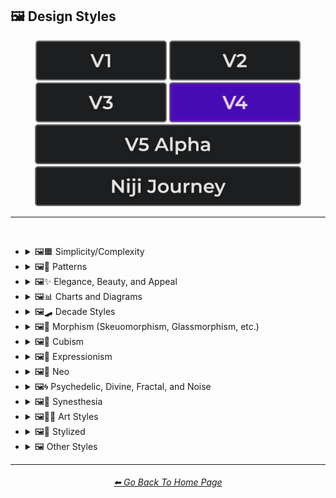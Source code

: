 <h2>🖼 Design Styles</h2>

<div align="center">

[<img src="/Images/Repo_Parts/Buttons/Version_Buttons/button_version_V1_inactive.webp?raw=true" alt="MidJourney V1" height="64" />](/Pages/MJ_V1/Style_Pages/Sphere/Design_Styles.md)
[<img src="/Images/Repo_Parts/Buttons/Version_Buttons/button_version_V2_inactive.webp?raw=true" alt="MidJourney V2" height="64" />](/Pages/MJ_V2/Style_Pages/Sphere/Design_Styles.md)
[<img src="/Images/Repo_Parts/Buttons/Version_Buttons/button_version_V3_inactive.webp?raw=true" alt="MidJourney V3" height="64" />](/Pages/MJ_V3/Style_Pages/Just_The_Style/Design_Styles.md)
[<img src="/Images/Repo_Parts/Buttons/Version_Buttons/button_version_V4_active.webp?raw=true" alt="MidJourney V4" height="64" />](/Pages/MJ_V4/Style_Pages/Just_The_Style/Design_Styles.md)
<br>
[<img src="/Images/Repo_Parts/Buttons/Version_Buttons/button_version_V5_Alpha_inactive_half.webp?raw=true" alt="MidJourney V5" height="64" />](/Pages/MJ_V5/Style_Pages/Just_The_Style/Design_Styles.md)
[<img src="/Images/Repo_Parts/Buttons/Version_Buttons/button_version_niji_inactive_half.webp?raw=true" alt="Niji Journey" height="64" />](/Pages/Niji_Journey/Style_Pages/Design_Styles.md)


</div>

<hr>
<br>


- <details><summary>🖼🟧 Simplicity/Complexity</summary><p><div align="center">

	| Simple | Simplicity | Basic |
	| :-: | :-: | :-: |
	| <img src="/Images/MJ_V4/V4_Alpha_3.5/Midjourney_Styles/Simple.webp?raw=true" width="256" /> | <img src="/Images/MJ_V4/V4_Alpha_3.5/Midjourney_Styles/Simplicity.webp?raw=true" width="256" /> | <img src="/Images/MJ_V4/V4_Alpha_3.5/Midjourney_Styles/Basic.webp?raw=true" width="256" /> |
	
	<br>
	
	| Details | Detailed | Hyperdetailed |
	| :-: | :-: | :-: |
	| <img src="/Images/MJ_V4/V4_Alpha_3.5/Midjourney_Styles/Details.webp?raw=true" width="256" /> | <img src="/Images/MJ_V4/V4_Alpha_3.5/Midjourney_Styles/Detailed.webp?raw=true" width="256" /> | <img src="/Images/MJ_V4/V4_Alpha_3.5/Midjourney_Styles/Hyperdetailed.webp?raw=true" width="256" /> |

	<br>

	| Ornate |
	| :-: |
	| <img src="/Images/MJ_V4/V4_Alpha_3.5/Midjourney_Styles/Ornate.webp?raw=true" width="256" /> |
	
	<br>

	| Complex | Complexity | Multiplex |
	| :-: | :-: | :-: |
	| <img src="/Images/MJ_V4/V4_Alpha_3.5/Midjourney_Styles/Complex.webp?raw=true" width="256" /> | <img src="/Images/MJ_V4/V4_Alpha_3.5/Midjourney_Styles/Complexity.webp?raw=true" width="256" /> | <img src="/Images/MJ_V4/V4_Alpha_3.5/Midjourney_Styles/Multiplex.webp?raw=true" width="256" /> |
	
	<br>

	| Kolmogorov Complexity | Cluttered | Greeble |
    | :-: | :-: | :-: |
    | <img src="/Images/MJ_V4/V4_Alpha_3.5/Midjourney_Styles/Kolmogorov_Complexity.webp?raw=true" width="256" /> | <img src="/Images/MJ_V4/V4_Alpha_3.5/Midjourney_Styles/Cluttered.webp?raw=true" width="256" /> | <img src="/Images/MJ_V4/V4_Alpha_3.5/Midjourney_Styles/Greeble.webp?raw=true" width="256" /> |

    <br>

	| Chaotic | Confusing | Incoherent |
	| :-: | :-: | :-: |
	| <img src="/Images/MJ_V4/V4_Alpha_3.5/Midjourney_Styles/Chaotic.webp?raw=true" width="256" /> | <img src="/Images/MJ_V4/V4_Alpha_3.5/Midjourney_Styles/Confusing.webp?raw=true" width="256" /> | <img src="/Images/MJ_V4/V4_Alpha_3.5/Midjourney_Styles/Incoherent.webp?raw=true" width="256" /> |
	
	<br>

	| Intricate | Surface Detail | Intricate Surface Detail |
	| :-: | :-: | :-: |
	| <img src="/Images/MJ_V4/V4_Alpha_3.5/Midjourney_Styles/Intricate.webp?raw=true" width="256" /> | <img src="/Images/MJ_V4/V4_Alpha_3.5/Midjourney_Styles/Surface_Detail.webp?raw=true" width="256" /> | <img src="/Images/MJ_V4/V4_Alpha_3.5/Midjourney_Styles/Intricate_Surface_Detail.webp?raw=true" width="256" /> |
	
	<br>
	
	| Minimalist | Maximalist | Intricate Maximalism |
	| :-: | :-: | :-: |
	| <img src="/Images/MJ_V4/V4_Alpha_3.5/Midjourney_Styles/Minimalist.webp?raw=true" width="256" /> | <img src="/Images/MJ_V4/V4_Alpha_3.5/Midjourney_Styles/Maximalist.webp?raw=true" width="256" /> | <img src="/Images/MJ_V4/V4_Alpha_3.5/Midjourney_Styles/Intricate_Maximalism.webp?raw=true" width="256" /> |

	<br>
	
	| Flat | Flat Design | Ukiyo-e Flat Design |
	| :-: | :-: | :-: |
	| <img src="/Images/MJ_V4/V4_Alpha_3.5/Midjourney_Styles/Flat.webp?raw=true" width="256" /> | <img src="/Images/MJ_V4/V4_Alpha_3.5/Midjourney_Styles/Flat_Design.webp?raw=true" width="256" /> | <img src="/Images/MJ_V4/V4_Alpha_3.5/Midjourney_Styles/Ukiyo-e_Flat_Design.webp?raw=true" width="256" /> |

	<br>
	
	| Isotype |
	| :-: |
	| <img src="/Images/MJ_V4/V4_Alpha_3.5/Midjourney_Styles/Isotype.webp?raw=true" width="256" /> |

	<br>
	
	| Flat Shading |
	| :-: |
	| <img src="/Images/MJ_V4/V4_Alpha_3.5/Midjourney_Styles/Flat_Shading.webp?raw=true" width="256" /> |
	
  </div></p></details>
	
	
	
- <details><summary>🖼🎨 Patterns</summary><p><div align="center">
	
	| Patterns | Polka Dot | Pinstripe |
	| :-: | :-: | :-: |
	| <img src="/Images/MJ_V4/V4_Alpha_3.5/Midjourney_Styles/Patterns.webp?raw=true" width="256" /> | <img src="/Images/MJ_V4/V4_Alpha_3.5/Midjourney_Styles/Polka_Dot.webp?raw=true" width="256" /> | <img src="/Images/MJ_V4/V4_Alpha_3.5/Midjourney_Styles/Pinstripe.webp?raw=true" width="256" /> |
	
	<br>
	
	| Grid | Axis Lines | Checkerboard |
	| :-: | :-: | :-: |
	| <img src="/Images/MJ_V4/V4_Alpha_3.5/Midjourney_Styles/Grid.webp?raw=true" width="256" /> | <img src="/Images/MJ_V4/V4_Alpha_3.5/Midjourney_Styles/Axis_Lines.webp?raw=true" width="256" /> | <img src="/Images/MJ_V4/V4_Alpha_3.5/Midjourney_Styles/Checkerboard.webp?raw=true" width="256" /> |

	<br>

	| Halftone |
	| :-: |
	| <img src="/Images/MJ_V4/V4_Alpha_3.5/Midjourney_Styles/Halftone.webp?raw=true" width="256" /> |

	<br>
	
	| Camouflage | Damask Patterns | Memphis Pattern |
	| :-: | :-: | :-: |
	| <img src="/Images/MJ_V4/V4_Alpha_3.5/Midjourney_Styles/Camouflage.webp?raw=true" width="256" /> | <img src="/Images/MJ_V4/V4_Alpha_3.5/Midjourney_Styles/Damask_Patterns.webp?raw=true" width="256" /> | <img src="/Images/MJ_V4/V4_Alpha_3.5/Midjourney_Styles/Memphis_Pattern.webp?raw=true" width="256" /> |
	
	<br>
	
	| Parametric Patterns | Diffraction Patterns | Voronoi |
	| :-: | :-: | :-: |
	| <img src="/Images/MJ_V4/V4_Alpha_3.5/Midjourney_Styles/Parametric_Patterns.webp?raw=true" width="256" /> | <img src="/Images/MJ_V4/V4_Alpha_3.5/Midjourney_Styles/Diffraction_Patterns.webp?raw=true" width="256" /> | <img src="/Images/MJ_V4/V4_Alpha_3.5/Midjourney_Styles/Voronoi.webp?raw=true" width="256" /> |
	
	<br>
	
	| Zebra Pattern | Tiger Pattern | Cow Pattern |
	| :-: | :-: | :-: |
	| <img src="/Images/MJ_V4/V4_Alpha_3.5/Midjourney_Styles/Zebra_Pattern.webp?raw=true" width="256" /> | <img src="/Images/MJ_V4/V4_Alpha_3.5/Midjourney_Styles/Tiger_Pattern.webp?raw=true" width="256" /> | <img src="/Images/MJ_V4/V4_Alpha_3.5/Midjourney_Styles/Cow_Pattern.webp?raw=true" width="256" /> |

	<br>

	| Rorschach |
	| :-: |
	| <img src="/Images/MJ_V4/V4_Alpha_3.5/Midjourney_Styles/Rorschach.webp?raw=true" width="256" /> |

	<br>
	
	| Girih | Girih Patterns | Guilloché Patterns |
	| :-: | :-: | :-: |
	| <img src="/Images/MJ_V4/V4_Alpha_3.5/Midjourney_Styles/Girih.webp?raw=true" width="256" /> | <img src="/Images/MJ_V4/V4_Alpha_3.5/Midjourney_Styles/Girih_Patterns.webp?raw=true" width="256" /> | <img src="/Images/MJ_V4/V4_Alpha_3.5/Midjourney_Styles/Guilloche_Patterns.webp?raw=true" width="256" /> |
	
	<br>
	
	| Zellij Patterns |
	| :-: |
	| <img src="/Images/MJ_V4/V4_Alpha_3.5/Midjourney_Styles/Zellij_Patterns.webp?raw=true" width="256" /> |
	
	<br>
	
	| Celtic Maze |
	| :-: |
	| <img src="/Images/MJ_V4/V4_Alpha_3.5/Midjourney_Styles/Celtic_Maze.webp?raw=true" width="256" /> |

  </div></p></details>



- <details><summary>🖼✨ Elegance, Beauty, and Appeal</summary><p><div align="center">

	| Elegant | Elegance |
	| :-: | :-: |
	| <img src="/Images/MJ_V4/V4_Alpha_3.5/Midjourney_Styles/Elegant.webp?raw=true" width="256" /> | <img src="/Images/MJ_V4/V4_Alpha_3.5/Midjourney_Styles/Elegance.webp?raw=true" width="256" /> |

	<br>

	| Beauty | Beautiful |
	| :-: | :-: |
	| <img src="/Images/MJ_V4/V4_Alpha_3.5/Midjourney_Styles/Beauty.webp?raw=true" width="256" /> | <img src="/Images/MJ_V4/V4_Alpha_3.5/Midjourney_Styles/Beautiful.webp?raw=true" width="256" /> |

	<br>

	| Appeal | Appealing | Marvelous |
	| :-: | :-: | :-: |
	| <img src="/Images/MJ_V4/V4_Alpha_3.5/Midjourney_Styles/Appeal.webp?raw=true" width="256" /> | <img src="/Images/MJ_V4/V4_Alpha_3.5/Midjourney_Styles/Appealing.webp?raw=true" width="256" /> | <img src="/Images/MJ_V4/V4_Alpha_3.5/Midjourney_Styles/Marvelous.webp?raw=true" width="256" /> |
	
	<br>

	| Luxury | Luxurious | Luxe |
	| :-: | :-: | :-: |
	| <img src="/Images/MJ_V4/V4_Alpha_3.5/Midjourney_Styles/Luxury.webp?raw=true" width="256" /> | <img src="/Images/MJ_V4/V4_Alpha_3.5/Midjourney_Styles/Luxurious.webp?raw=true" width="256" /> | <img src="/Images/MJ_V4/V4_Alpha_3.5/Midjourney_Styles/Luxe.webp?raw=true" width="256" /> |
	
	<br>
	
	| Low-Quality | Medium-Quality |
	| :-: | :-: |
	| <img src="/Images/MJ_V4/V4_Alpha_3.5/Midjourney_Styles/Low-Quality.webp?raw=true" width="256" /> | <img src="/Images/MJ_V4/V4_Alpha_3.5/Midjourney_Styles/Medium-Quality.webp?raw=true" width="256" /> |
	
	<br>
	
	| High-Quality | Ultra-Quality | Ultra Quality |
	| :-: | :-: | :-: |
	| <img src="/Images/MJ_V4/V4_Alpha_3.5/Midjourney_Styles/High-Quality.webp?raw=true" width="256" /> | <img src="/Images/MJ_V4/V4_Alpha_3.5/Midjourney_Styles/Ultra-Quality.webp?raw=true" width="256" /> | <img src="/Images/MJ_V4/V4_Alpha_3.5/Midjourney_Styles/Ultra_Quality.webp?raw=true" width="256" /> |

	<br>

	| Perfection |
	| :-: |
	| <img src="/Images/MJ_V4/V4_Alpha_3.5/Midjourney_Styles/Perfection.webp?raw=true" width="256" /> |

  </div></p></details>



- <details><summary>🖼📊 Charts and Diagrams</summary><p><div align="center">

	| Chart | Graph |
	| :-: | :-: |
	| <img src="/Images/MJ_V4/V4_Alpha_3.5/Midjourney_Styles/Chart.webp?raw=true" width="256" /> | <img src="/Images/MJ_V4/V4_Alpha_3.5/Midjourney_Styles/Graph.webp?raw=true" width="256" /> |
	
	| Diagram | Diagrammatic |
	| :-: | :-: |
	| <img src="/Images/MJ_V4/V4_Alpha_3.5/Midjourney_Styles/Diagram.webp?raw=true" width="256" /> | <img src="/Images/MJ_V4/V4_Alpha_3.6/Midjourney_Styles/Diagrammatic.webp?raw=true" width="256" /> |
	
	<br>
	
	| Ideogram | Pictogram | Phase-Space |
	| :-: | :-: | :-: |
	| <img src="/Images/MJ_V4/V4_Alpha_3.5/Midjourney_Styles/Ideogram.webp?raw=true" width="256" /> | <img src="/Images/MJ_V4/V4_Alpha_3.5/Midjourney_Styles/Pictogram.webp?raw=true" width="256" /> | <img src="/Images/MJ_V4/V4_Alpha_3.5/Midjourney_Styles/Phase-Space.webp?raw=true" width="256" /> |
	
	<br>
	
	| Feynman Diagram | Map | Schematic |
	| :-: | :-: | :-: |
	| <img src="/Images/MJ_V4/V4_Alpha_3.5/Midjourney_Styles/Feynman_Diagram.webp?raw=true" width="256" /> | <img src="/Images/MJ_V4/V4_Alpha_3.5/Midjourney_Styles/Map.webp?raw=true" width="256" /> | <img src="/Images/MJ_V4/V4_Alpha_3.5/Midjourney_Styles/Schematic.webp?raw=true" width="256" /> |

	<br>
	
	| Exploded-View Diagram | Circuit Diagram |
	| :-: | :-: |
	| <img src="/Images/MJ_V4/V4_Alpha_3.5/Midjourney_Styles/Exploded-View_Diagram.webp?raw=true" width="256" /> | <img src="/Images/MJ_V4/V4_Alpha_3.5/Midjourney_Styles/Circuit_Diagram.webp?raw=true" width="256" /> |
	
	<br>
	
	| Heatmap |
	| :-: |
	| <img src="/Images/MJ_V4/V4_Alpha_3.5/Midjourney_Styles/Heatmap.webp?raw=true" width="256" /> |

  </div></p></details>



- <details><summary>🖼🛹 Decade Styles</summary><p><div align="center">

	| 20s | 20s Pattern | 1920s Decor |
	| :-: | :-: | :-: |
	| <img src="/Images/MJ_V4/V4_Alpha_3.5/Midjourney_Styles/20s.webp?raw=true" width="256" /> | <img src="/Images/MJ_V4/V4_Alpha_3.5/Midjourney_Styles/20s_Pattern.webp?raw=true" width="256" /> | <img src="/Images/MJ_V4/V4_Alpha_3.5/Midjourney_Styles/1920s_Decor.webp?raw=true" width="256" /> |
	
	<br>
	
	| 30s | 30s Pattern | 1930s Decor |
	| :-: | :-: | :-: |
	| <img src="/Images/MJ_V4/V4_Alpha_3.5/Midjourney_Styles/30s.webp?raw=true" width="256" /> | <img src="/Images/MJ_V4/V4_Alpha_3.5/Midjourney_Styles/30s_Pattern.webp?raw=true" width="256" /> | <img src="/Images/MJ_V4/V4_Alpha_3.5/Midjourney_Styles/1930s_Decor.webp?raw=true" width="256" /> |
	
	<br>
	
	| 40s | 40s Pattern | 1940s Decor |
	| :-: | :-: | :-: |
	| <img src="/Images/MJ_V4/V4_Alpha_3.5/Midjourney_Styles/40s.webp?raw=true" width="256" /> | <img src="/Images/MJ_V4/V4_Alpha_3.5/Midjourney_Styles/40s_Pattern.webp?raw=true" width="256" /> | <img src="/Images/MJ_V4/V4_Alpha_3.5/Midjourney_Styles/1940s_Decor.webp?raw=true" width="256" /> |
	
	<br>

	| 50s | 50s Pattern | 1950s Decor |
	| :-: | :-: | :-: |
	| <img src="/Images/MJ_V4/V4_Alpha_3.5/Midjourney_Styles/50s.webp?raw=true" width="256" /> | <img src="/Images/MJ_V4/V4_Alpha_3.5/Midjourney_Styles/50s_Pattern.webp?raw=true" width="256" /> | <img src="/Images/MJ_V4/V4_Alpha_3.5/Midjourney_Styles/1950s_Decor.webp?raw=true" width="256" /> |
	
	<br>
	
	| 60s | 60s Pattern | 1960s Decor |
	| :-: | :-: | :-: |
	| <img src="/Images/MJ_V4/V4_Alpha_3.5/Midjourney_Styles/60s.webp?raw=true" width="256" /> | <img src="/Images/MJ_V4/V4_Alpha_3.5/Midjourney_Styles/60s_Pattern.webp?raw=true" width="256" /> | <img src="/Images/MJ_V4/V4_Alpha_3.5/Midjourney_Styles/1960s_Decor.webp?raw=true" width="256" /> |
	
	<br>
	
	| 70s | 70s Pattern | 1970s Decor |
	| :-: | :-: | :-: |
	| <img src="/Images/MJ_V4/V4_Alpha_3.5/Midjourney_Styles/70s.webp?raw=true" width="256" /> | <img src="/Images/MJ_V4/V4_Alpha_3.5/Midjourney_Styles/70s_Pattern.webp?raw=true" width="256" /> | <img src="/Images/MJ_V4/V4_Alpha_3.5/Midjourney_Styles/1970s_Decor.webp?raw=true" width="256" /> |
	
	<br>

	| 80s | 80s Pattern | 1980s Decor |
	| :-: | :-: | :-: |
	| <img src="/Images/MJ_V4/V4_Alpha_3.5/Midjourney_Styles/80s.webp?raw=true" width="256" /> | <img src="/Images/MJ_V4/V4_Alpha_3.5/Midjourney_Styles/80s_Pattern.webp?raw=true" width="256" /> | <img src="/Images/MJ_V4/V4_Alpha_3.5/Midjourney_Styles/1980s_Decor.webp?raw=true" width="256" /> |
	
	<br>
	
	| 90s | 90s Pattern | 1990s Decor |
	| :-: | :-: | :-: |
	| <img src="/Images/MJ_V4/V4_Alpha_3.5/Midjourney_Styles/90s.webp?raw=true" width="256" /> | <img src="/Images/MJ_V4/V4_Alpha_3.5/Midjourney_Styles/90s_Pattern.webp?raw=true" width="256" /> | <img src="/Images/MJ_V4/V4_Alpha_3.5/Midjourney_Styles/1990s_Decor.webp?raw=true" width="256" /> |
	
	<br>
	
	| Y2K Design | Y2K Pattern |
	| :-: | :-: |
	| <img src="/Images/MJ_V4/V4_Alpha_3.5/Midjourney_Styles/Y2K_Design.webp?raw=true" width="256" /> | <img src="/Images/MJ_V4/V4_Alpha_3.5/Midjourney_Styles/Y2K_Pattern.webp?raw=true" width="256" /> |
	
	<br>

	| 2000s Pattern | 2000s Decor |
	| :-: | :-: |
	| <img src="/Images/MJ_V4/V4_Alpha_3.5/Midjourney_Styles/2000s_Pattern.webp?raw=true" width="256" /> | <img src="/Images/MJ_V4/V4_Alpha_3.5/Midjourney_Styles/2000s_Decor.webp?raw=true" width="256" /> |

	<br>

	| 2010s Decor | 2020s Decor |
	| :-: | :-: |
	| <img src="/Images/MJ_V4/V4_Alpha_3.5/Midjourney_Styles/2010s_Decor.webp?raw=true" width="256" /> | <img src="/Images/MJ_V4/V4_Alpha_3.5/Midjourney_Styles/2020s_Decor.webp?raw=true" width="256" /> |

	<br>

	| 1100s | 1200s | 1300s |
	| :-: | :-: | :-: |
	| <img src="/Images/MJ_V4/V4_Alpha_3.5/Midjourney_Styles/1100s.webp?raw=true" width="256" /> | <img src="/Images/MJ_V4/V4_Alpha_3.5/Midjourney_Styles/1200s.webp?raw=true" width="256" /> | <img src="/Images/MJ_V4/V4_Alpha_3.5/Midjourney_Styles/1300s.webp?raw=true" width="256" /> |
	
	<br>
	
	| 1400s | 1500s | 1600s |
	| :-: | :-: | :-: |
	| <img src="/Images/MJ_V4/V4_Alpha_3.5/Midjourney_Styles/1400s.webp?raw=true" width="256" /> | <img src="/Images/MJ_V4/V4_Alpha_3.5/Midjourney_Styles/1500s.webp?raw=true" width="256" /> | <img src="/Images/MJ_V4/V4_Alpha_3.5/Midjourney_Styles/1600s.webp?raw=true" width="256" /> |
	
	<br>
	
	| 1700s | 1800s | 1900s |
	| :-: | :-: | :-: |
	| <img src="/Images/MJ_V4/V4_Alpha_3.5/Midjourney_Styles/1700s.webp?raw=true" width="256" /> | <img src="/Images/MJ_V4/V4_Alpha_3.5/Midjourney_Styles/1800s.webp?raw=true" width="256" /> | <img src="/Images/MJ_V4/V4_Alpha_3.5/Midjourney_Styles/1900s.webp?raw=true" width="256" /> |
	
	<br>
	
	| 1950s | 1960s | 1970s |
	| :-: | :-: | :-: |
	| <img src="/Images/MJ_V4/V4_Alpha_3.5/Midjourney_Styles/1950s.webp?raw=true" width="256" /> | <img src="/Images/MJ_V4/V4_Alpha_3.5/Midjourney_Styles/1960s.webp?raw=true" width="256" /> | <img src="/Images/MJ_V4/V4_Alpha_3.5/Midjourney_Styles/1970s.webp?raw=true" width="256" /> |
	
	<br>
	
	| 1980s | 1990s | 2000s |
	| :-: | :-: | :-: |
	| <img src="/Images/MJ_V4/V4_Alpha_3.5/Midjourney_Styles/1980s.webp?raw=true" width="256" /> | <img src="/Images/MJ_V4/V4_Alpha_3.5/Midjourney_Styles/1990s.webp?raw=true" width="256" /> | <img src="/Images/MJ_V4/V4_Alpha_3.5/Midjourney_Styles/2000s.webp?raw=true" width="256" /> |
	
	<br>
	
	| 2010s | 2020s | 3000s |
	| :-: | :-: | :-: |
	| <img src="/Images/MJ_V4/V4_Alpha_3.5/Midjourney_Styles/2010s.webp?raw=true" width="256" /> | <img src="/Images/MJ_V4/V4_Alpha_3.5/Midjourney_Styles/2020s.webp?raw=true" width="256" /> | <img src="/Images/MJ_V4/V4_Alpha_3.5/Midjourney_Styles/3000s.webp?raw=true" width="256" /> |
	
	<br>
	
	| 4000s | 5000s |
	| :-: | :-: |
	| <img src="/Images/MJ_V4/V4_Alpha_3.5/Midjourney_Styles/4000s.webp?raw=true" width="256" /> | <img src="/Images/MJ_V4/V4_Alpha_3.5/Midjourney_Styles/5000s.webp?raw=true" width="256" /> |

  </div></p></details>



- <details><summary>🖼🎰 Morphism (Skeuomorphism, Glassmorphism, etc.)</summary><p><div align="center">

	| Morphism |
	| :-: |
	| <img src="/Images/MJ_V4/V4_Alpha_3.5/Midjourney_Styles/Morphism.webp?raw=true" width="256" /> |
	
	<br>

	| Skeuomorphism | Neumorphism |
	| :-: | :-: |
	| <img src="/Images/MJ_V4/V4_Alpha_3.5/Midjourney_Styles/Skeuomorphism.webp?raw=true" width="256" /> | <img src="/Images/MJ_V4/V4_Alpha_3.5/Midjourney_Styles/Neumorphism.webp?raw=true" width="256" /> |
	
	<br>
	
	| Neomorphism |
	| :-: |
	| <img src="/Images/MJ_V4/V4_Alpha_3.5/Midjourney_Styles/Neomorphism.webp?raw=true" width="256" /> |

	<br>
	
	| Glassmorphism | Claymorphism |
	| :-: | :-: |
	| <img src="/Images/MJ_V4/V4_Alpha_3.5/Midjourney_Styles/Glassmorphism.webp?raw=true" width="256" /> | <img src="/Images/MJ_V4/V4_Alpha_3.5/Midjourney_Styles/Claymorphism.webp?raw=true" width="256" /> |

  </div></p></details>



- <details><summary>🖼🧊 Cubism</summary><p><div align="center">

	| Cubism | Synthetic Cubism | Mechanistic Cubism |
	| :-: | :-: | :-: |
	| <img src="/Images/MJ_V4/V4_Alpha_3.5/Midjourney_Styles/Cubism.webp?raw=true" width="256" /> | <img src="/Images/MJ_V4/V4_Alpha_3.5/Midjourney_Styles/Synthetic_Cubism.webp?raw=true" width="256" /> | <img src="/Images/MJ_V4/V4_Alpha_3.5/Midjourney_Styles/Mechanistic_Cubism.webp?raw=true" width="256" /> |
	
	<br>
	
	| Proto-Cubism | Cubo-Futurism |
	| :-: | :-: |
	| <img src="/Images/MJ_V4/V4_Alpha_3.5/Midjourney_Styles/Proto-Cubism.webp?raw=true" width="256" /> | <img src="/Images/MJ_V4/V4_Alpha_3.5/Midjourney_Styles/Cubo-Futurism.webp?raw=true" width="256" /> |

  </div></p></details>



- <details><summary>🖼🦋 Expressionism</summary><p><div align="center">

	| Expressionism | Cubo-Expressionism |
	| :-: | :-: |
	| <img src="/Images/MJ_V4/V4_Alpha_3.5/Midjourney_Styles/Expressionism.webp?raw=true" width="256" /> | <img src="/Images/MJ_V4/V4_Alpha_3.5/Midjourney_Styles/Cubo-Expressionism.webp?raw=true" width="256" /> |
	
	<br>
	
	| Figurative Expressionism | Abstract Expressionism |
	| :-: | :-: |
	| <img src="/Images/MJ_V4/V4_Alpha_3.5/Midjourney_Styles/Figurative_Expressionism.webp?raw=true" width="256" /> | <img src="/Images/MJ_V4/V4_Alpha_3.5/Midjourney_Styles/Abstract_Expressionism.webp?raw=true" width="256" /> |

  </div></p></details>



- <details><summary>🖼🔮 Neo</summary><p><div align="center">

	| Neo |
	| :-: |
	| <img src="/Images/MJ_V4/V4_Alpha_3.5/Midjourney_Styles/Neo.webp?raw=true" width="256" /> |
	
	<br>

	| Neo-Baroque | Neo-Byzantine | Neo-Rococo |
	| :-: | :-: | :-: |
	| <img src="/Images/MJ_V4/V4_Alpha_3.5/Midjourney_Styles/Neo-Baroque.webp?raw=true" width="256" /> | <img src="/Images/MJ_V4/V4_Alpha_3.5/Midjourney_Styles/Neo-Byzantine.webp?raw=true" width="256" /> | <img src="/Images/MJ_V4/V4_Alpha_3.5/Midjourney_Styles/Neo-Rococo.webp?raw=true" width="256" /> |

	<br>

	| Neoclassicism | Neoplasticism |
	| :-: | :-: |
	| <img src="/Images/MJ_V4/V4_Alpha_3.5/Midjourney_Styles/Neoclassicism.webp?raw=true" width="256" /> | <img src="/Images/MJ_V4/V4_Alpha_3.5/Midjourney_Styles/Neoplasticism.webp?raw=true" width="256" /> |

	<br>
	
	| Neo-Dada | Neo-Futurism | NeoSon |
	| :-: | :-: | :-: |
	| <img src="/Images/MJ_V4/V4_Alpha_3.5/Midjourney_Styles/Neo-Dada.webp?raw=true" width="256" /> | <img src="/Images/MJ_V4/V4_Alpha_3.5/Midjourney_Styles/Neo-Futurism.webp?raw=true" width="256" /> | <img src="/Images/MJ_V4/V4_Alpha_3.5/Midjourney_Styles/NeoSon.webp?raw=true" width="256" /> |
	
	<br>
	
	| Neo-Tokyo | Neo-Concretism |
	| :-: | :-: |
	| <img src="/Images/MJ_V4/V4_Alpha_3.5/Midjourney_Styles/Neo-Tokyo.webp?raw=true" width="256" /> | <img src="/Images/MJ_V4/V4_Alpha_3.5/Midjourney_Styles/Neo-Concretism.webp?raw=true" width="256" /> |

	<br>

	| Neo-Impressionism | Neo-Expressionism |
	| :-: | :-: |
	| <img src="/Images/MJ_V4/V4_Alpha_3.5/Midjourney_Styles/Neo-Impressionism.webp?raw=true" width="256" /> | <img src="/Images/MJ_V4/V4_Alpha_3.5/Midjourney_Styles/Neo-Expressionism.webp?raw=true" width="256" /> |

  </div></p></details>



- <details><summary>🖼🌀 Psychedelic, Divine, Fractal, and Noise</summary><p><div align="center">

	| Psychedelic | Psychedelia | Psychedelica |
	| :-: | :-: | :-: |
	| <img src="/Images/MJ_V4/V4_Alpha_3.5/Midjourney_Styles/Psychedelic.webp?raw=true" width="256" /> | <img src="/Images/MJ_V4/V4_Alpha_3.5/Midjourney_Styles/Psychedelia.webp?raw=true" width="256" /> | <img src="/Images/MJ_V4/V4_Alpha_3.5/Midjourney_Styles/Psychedelica.webp?raw=true" width="256" /> |

	<br>

	| Psychedelic Design | Trippy | Hallucination |
	| :-: | :-: | :-: |
	| <img src="/Images/MJ_V4/V4_Alpha_3.5/Midjourney_Styles/Psychedelic_Design.webp?raw=true" width="256" /> | <img src="/Images/MJ_V4/V4_Alpha_3.5/Midjourney_Styles/Trippy.webp?raw=true" width="256" /> | <img src="/Images/MJ_V4/V4_Alpha_3.5/Midjourney_Styles/Hallucination.webp?raw=true" width="256" /> |

	<br>

	| Acidwave |
	| :-: |
	| <img src="/Images/MJ_V4/V4_Alpha_3.5/Midjourney_Styles/Acidwave.webp?raw=true" width="256" /> |

	<br>

	| LSD | DMT |
	| :-: | :-: |
	| <img src="/Images/MJ_V4/V4_Alpha_3.5/Midjourney_Styles/LSD.webp?raw=true" width="256" /> | <img src="/Images/MJ_V4/V4_Alpha_3.5/Midjourney_Styles/DMT.webp?raw=true" width="256" /> |

	<br>
	
	| Lysergic | Tryptamine | Mescaline |
	| :-: | :-: | :-: |
	| <img src="/Images/MJ_V4/V4_Alpha_3.5/Midjourney_Styles/Lysergic.webp?raw=true" width="256" /> | <img src="/Images/MJ_V4/V4_Alpha_3.5/Midjourney_Styles/Tryptamine.webp?raw=true" width="256" /> | <img src="/Images/MJ_V4/V4_Alpha_3.5/Midjourney_Styles/Mescaline.webp?raw=true" width="256" /> |

	<br>
	
	| Kaleidoscope | Teleidoscope |
	| :-: | :-: |
	| <img src="/Images/MJ_V4/V4_Alpha_3.5/Midjourney_Styles/Kaleidoscope.webp?raw=true" width="256" /> | <img src="/Images/MJ_V4/V4_Alpha_3.5/Midjourney_Styles/Teleidoscope.webp?raw=true" width="256" /> |
	
	<br>

	| Spirograph | Mandala |
	| :-: | :-: |
	| <img src="/Images/MJ_V4/V4_Alpha_3.5/Midjourney_Styles/Spirograph.webp?raw=true" width="256" /> | <img src="/Images/MJ_V4/V4_Alpha_3.5/Midjourney_Styles/Mandala.webp?raw=true" width="256" /> |

	<br>

	| Hippie | Hyperbolic |
	| :-: | :-: |
	| <img src="/Images/MJ_V4/V4_Alpha_3.5/Midjourney_Styles/Hippie.webp?raw=true" width="256" /> | <img src="/Images/MJ_V4/V4_Alpha_3.5/Midjourney_Styles/Hyperbolic.webp?raw=true" width="256" /> |

	<br>

	| Flower of Life | Sacred Geometry |
	| :-: | :-: |
	| <img src="/Images/MJ_V4/V4_Alpha_3.5/Midjourney_Styles/Flower_of_Life.webp?raw=true" width="256" /> | <img src="/Images/MJ_V4/V4_Alpha_3.5/Midjourney_Styles/Sacred_Geometry.webp?raw=true" width="256" /> |

	<br>

	| Chakra | Aura | Quantum |
	| :-: | :-: | :-: |
	| <img src="/Images/MJ_V4/V4_Alpha_3.5/Midjourney_Styles/Chakra.webp?raw=true" width="256" /> | <img src="/Images/MJ_V4/V4_Alpha_3.5/Midjourney_Styles/Aura.webp?raw=true" width="256" /> | <img src="/Images/MJ_V4/V4_Alpha_3.5/Midjourney_Styles/Quantum.webp?raw=true" width="256" /> |
	
	<br>

	| Divine | Ineffable | Sacred |
	| :-: | :-: | :-: |
	| <img src="/Images/MJ_V4/V4_Alpha_3.5/Midjourney_Styles/Divine.webp?raw=true" width="256" /> | <img src="/Images/MJ_V4/V4_Alpha_3.5/Midjourney_Styles/Ineffable.webp?raw=true" width="256" /> | <img src="/Images/MJ_V4/V4_Alpha_3.5/Midjourney_Styles/Sacred.webp?raw=true" width="256" /> |
	
	<br>

	| Transcendent | Transcendental | Astral |
	| :-: | :-: | :-: |
	| <img src="/Images/MJ_V4/V4_Alpha_3.5/Midjourney_Styles/Transcendent.webp?raw=true" width="256" /> | <img src="/Images/MJ_V4/V4_Alpha_3.5/Midjourney_Styles/Transcendental.webp?raw=true" width="256" /> | <img src="/Images/MJ_V4/V4_Alpha_3.5/Midjourney_Styles/Astral.webp?raw=true" width="256" /> |

	<br>

	| Soul | Karma |
	| :-: | :-: |
	| <img src="/Images/MJ_V4/V4_Alpha_3.5/Midjourney_Styles/Soul.webp?raw=true" width="256" /> | <img src="/Images/MJ_V4/V4_Alpha_3.5/Midjourney_Styles/Karma.webp?raw=true" width="256" /> |

	<br>
	
	| Fractal | Fractal Art | Fractal Environment |
	| :-: | :-: | :-: |
	| <img src="/Images/MJ_V4/V4_Alpha_3.5/Midjourney_Styles/Fractal.webp?raw=true" width="256" /> | <img src="/Images/MJ_V4/V4_Alpha_3.5/Midjourney_Styles/Fractal_Art.webp?raw=true" width="256" /> | <img src="/Images/MJ_V4/V4_Alpha_3.5/Midjourney_Styles/Fractal_Environment.webp?raw=true" width="256" /> |
	
	<br>

	| Mandelbrot | Multibrot |
	| :-: | :-: |
	| <img src="/Images/MJ_V4/V4_Alpha_3.5/Midjourney_Styles/Mandelbrot.webp?raw=true" width="256" /> | <img src="/Images/MJ_V4/V4_Alpha_3.5/Midjourney_Styles/Multibrot.webp?raw=true" width="256" /> |
	
	<br>

	| Mandelbox | Mandelbulb |
	| :-: | :-: |
	| <img src="/Images/MJ_V4/V4_Alpha_3.5/Midjourney_Styles/Mandelbox.webp?raw=true" width="256" /> | <img src="/Images/MJ_V4/V4_Alpha_3.5/Midjourney_Styles/Mandelbulb.webp?raw=true" width="256" /> |
	
	<br>
	
	| Julia-Set | Lyapunov-Fractal | Burning-Ship-Fractal |
	| :-: | :-: | :-: |
	| <img src="/Images/MJ_V4/V4_Alpha_3.5/Midjourney_Styles/Julia-Set.webp?raw=true" width="256" /> | <img src="/Images/MJ_V4/V4_Alpha_3.5/Midjourney_Styles/Lyapunov-Fractal.webp?raw=true" width="256" /> | <img src="/Images/MJ_V4/V4_Alpha_3.5/Midjourney_Styles/Burning-Ship-Fractal.webp?raw=true" width="256" /> |

	<br>
	
	| Newton Fractal | Newton-Fractal |
	| :-: | :-: |
	| <img src="/Images/MJ_V4/V4_Alpha_3.5/Midjourney_Styles/Newton_Fractal.webp?raw=true" width="256" /> | <img src="/Images/MJ_V4/V4_Alpha_3.5/Midjourney_Styles/Newton-Fractal.webp?raw=true" width="256" /> |
	
	<br>
	
	| Noisy | Noise | White Noise |
	| :-: | :-: | :-: |
	| <img src="/Images/MJ_V4/V4_Alpha_3.5/Midjourney_Styles/Noisy.webp?raw=true" width="256" /> | <img src="/Images/MJ_V4/V4_Alpha_3.5/Midjourney_Styles/Noise.webp?raw=true" width="256" /> | <img src="/Images/MJ_V4/V4_Alpha_3.5/Midjourney_Styles/White_Noise.webp?raw=true" width="256" /> |
	
	<br>
	
	| Cell Noise | Perlin Noise | Simplex Noise |
	| :-: | :-: | :-: |
	| <img src="/Images/MJ_V4/V4_Alpha_3.5/Midjourney_Styles/Cell_Noise.webp?raw=true" width="256" /> | <img src="/Images/MJ_V4/V4_Alpha_3.5/Midjourney_Styles/Perlin_Noise.webp?raw=true" width="256" /> | <img src="/Images/MJ_V4/V4_Alpha_3.5/Midjourney_Styles/Simplex_Noise.webp?raw=true" width="256" /> |

  </div></p></details>


- <details><summary>🖼🌈 Synesthesia</summary><p><div align="center">

	| Synesthesia | Synesthetic |
	| :-: | :-: |
	| <img src="/Images/MJ_V4/V4_Alpha_3.5/Midjourney_Styles/Synesthesia.webp?raw=true" width="256" /> | <img src="/Images/MJ_V4/V4_Alpha_3.5/Midjourney_Styles/Synesthetic.webp?raw=true" width="256" /> |
	
	<br>
	
	| Chromesthesia | Music-Color Synesthesia | Musical-Color Synesthesia |
	| :-: | :-: | :-: |
	| <img src="/Images/MJ_V4/V4_Alpha_3.5/Midjourney_Styles/Chromesthesia.webp?raw=true" width="256" /> | <img src="/Images/MJ_V4/V4_Alpha_3.5/Midjourney_Styles/Music-Color_Synesthesia.webp?raw=true" width="256" /> | <img src="/Images/MJ_V4/V4_Alpha_3.5/Midjourney_Styles/Musical-Color_Synesthesia.webp?raw=true" width="256" /> |
	
	<br>
	
	| Music-Vision Synesthesia | Musical-Texture Synesthesia | Chords-Color Synesthesia |
	| :-: | :-: | :-: |
	| <img src="/Images/MJ_V4/V4_Alpha_3.5/Midjourney_Styles/Music-Vision_Synesthesia.webp?raw=true" width="256" /> | <img src="/Images/MJ_V4/V4_Alpha_3.5/Midjourney_Styles/Musical-Texture_Synesthesia.webp?raw=true" width="256" /> | <img src="/Images/MJ_V4/V4_Alpha_3.5/Midjourney_Styles/Chords-Color_Synesthesia.webp?raw=true" width="256" /> |
	
	<br>
	
	| Musical-Spatial Synesthesia | Music-Number Synesthesia | Music-Temperature Synesthesia |
	| :-: | :-: | :-: |
	| <img src="/Images/MJ_V4/V4_Alpha_3.5/Midjourney_Styles/Musical-Spatial_Synesthesia.webp?raw=true" width="256" /> | <img src="/Images/MJ_V4/V4_Alpha_3.5/Midjourney_Styles/Music-Number_Synesthesia.webp?raw=true" width="256" /> | <img src="/Images/MJ_V4/V4_Alpha_3.5/Midjourney_Styles/Music-Temperature_Synesthesia.webp?raw=true" width="256" /> |
	
	<br>
	
	| Music-Smell Synesthesia | Music-Taste Synesthesia |
	| :-: | :-: |
	| <img src="/Images/MJ_V4/V4_Alpha_3.5/Midjourney_Styles/Music-Smell_Synesthesia.webp?raw=true" width="256" /> | <img src="/Images/MJ_V4/V4_Alpha_3.5/Midjourney_Styles/Music-Taste_Synesthesia.webp?raw=true" width="256" /> |
	
	<br>
	
	| Auditory-Visual Synesthesia | Auditory-Tactile Synesthesia | Auditory-Gustatory Synesthesia |
	| :-: | :-: | :-: |
	| <img src="/Images/MJ_V4/V4_Alpha_3.5/Midjourney_Styles/Auditory-Visual_Synesthesia.webp?raw=true" width="256" /> | <img src="/Images/MJ_V4/V4_Alpha_3.5/Midjourney_Styles/Auditory-Tactile_Synesthesia.webp?raw=true" width="256" /> | <img src="/Images/MJ_V4/V4_Alpha_3.5/Midjourney_Styles/Auditory-Gustatory_Synesthesia.webp?raw=true" width="256" /> |
	
	<br>
	
	| Sound-Texture Synesthesia | Sound-Tactile Synesthesia | Sound-Touch Synesthesia |
	| :-: | :-: | :-: |
	| <img src="/Images/MJ_V4/V4_Alpha_3.5/Midjourney_Styles/Sound-Texture_Synesthesia.webp?raw=true" width="256" /> | <img src="/Images/MJ_V4/V4_Alpha_3.5/Midjourney_Styles/Sound-Tactile_Synesthesia.webp?raw=true" width="256" /> | <img src="/Images/MJ_V4/V4_Alpha_3.5/Midjourney_Styles/Sound-Touch_Synesthesia.webp?raw=true" width="256" /> |
	
	<br>
	
	| Sound-Shape Synesthesia | Sound-Number Synesthesia |
	| :-: | :-: |
	| <img src="/Images/MJ_V4/V4_Alpha_3.5/Midjourney_Styles/Sound-Shape_Synesthesia.webp?raw=true" width="256" /> | <img src="/Images/MJ_V4/V4_Alpha_3.5/Midjourney_Styles/Sound-Number_Synesthesia.webp?raw=true" width="256" /> |
	
	<br>
	
	| Sound-Kinetics Synesthesia | Sound-Temperature Synesthesia |
	| :-: | :-: |
	| <img src="/Images/MJ_V4/V4_Alpha_3.5/Midjourney_Styles/Sound-Kinetics_Synesthesia.webp?raw=true" width="256" /> | <img src="/Images/MJ_V4/V4_Alpha_3.5/Midjourney_Styles/Sound-Temperature_Synesthesia.webp?raw=true" width="256" /> |
	
	<br>
	
	| Sound-Smell Synesthesia | Sound-Taste Synesthesia |
	| :-: | :-: |
	| <img src="/Images/MJ_V4/V4_Alpha_3.5/Midjourney_Styles/Sound-Smell_Synesthesia.webp?raw=true" width="256" /> | <img src="/Images/MJ_V4/V4_Alpha_3.5/Midjourney_Styles/Sound-Taste_Synesthesia.webp?raw=true" width="256" /> |
	
	<br>
	
	| Aura Synesthesia | Personality-Color Synesthesia | Emotion-Color Synesthesia |
	| :-: | :-: | :-: |
	| <img src="/Images/MJ_V4/V4_Alpha_3.5/Midjourney_Styles/Aura_Synesthesia.webp?raw=true" width="256" /> | <img src="/Images/MJ_V4/V4_Alpha_3.5/Midjourney_Styles/Personality-Color_Synesthesia.webp?raw=true" width="256" /> | <img src="/Images/MJ_V4/V4_Alpha_3.5/Midjourney_Styles/Emotion-Color_Synesthesia.webp?raw=true" width="256" /> |
	
	<br>
	
	| Concepts-Color Synesthesia | Concepts-Shape Synesthesia |
	| :-: | :-: |
	| <img src="/Images/MJ_V4/V4_Alpha_3.5/Midjourney_Styles/Concepts-Color_Synesthesia.webp?raw=true" width="256" /> | <img src="/Images/MJ_V4/V4_Alpha_3.5/Midjourney_Styles/Concepts-Shape_Synesthesia.webp?raw=true" width="256" /> |
	
	<br>
	
	| Concept-Sound Synesthesia | Concept-Smell Synesthesia |
	| :-: | :-: |
	| <img src="/Images/MJ_V4/V4_Alpha_3.5/Midjourney_Styles/Concept-Sound_Synesthesia.webp?raw=true" width="256" /> | <img src="/Images/MJ_V4/V4_Alpha_3.5/Midjourney_Styles/Concept-Smell_Synesthesia.webp?raw=true" width="256" /> |
	
	<br>
	
	| Mathematical Concepts-Visual Synesthesia | Spatial-Sequence Synesthesia | Number-Form Synesthesia |
	| :-: | :-: | :-: |
	| <img src="/Images/MJ_V4/V4_Alpha_3.5/Midjourney_Styles/Mathematical_Concepts-Visual_Synesthesia.webp?raw=true" width="256" /> | <img src="/Images/MJ_V4/V4_Alpha_3.5/Midjourney_Styles/Spatial-Sequence_Synesthesia.webp?raw=true" width="256" /> | <img src="/Images/MJ_V4/V4_Alpha_3.5/Midjourney_Styles/Number-Form_Synesthesia.webp?raw=true" width="256" /> |
	
	<br>
	
	| Gustatory-Visual Synesthesia | Gustatory-Auditory Synesthesia | Gustatory-Tactile Synesthesia |
	| :-: | :-: | :-: |
	| <img src="/Images/MJ_V4/V4_Alpha_3.5/Midjourney_Styles/Gustatory-Visual_Synesthesia.webp?raw=true" width="256" /> | <img src="/Images/MJ_V4/V4_Alpha_3.5/Midjourney_Styles/Gustatory-Auditory_Synesthesia.webp?raw=true" width="256" /> | <img src="/Images/MJ_V4/V4_Alpha_3.5/Midjourney_Styles/Gustatory-Tactile_Synesthesia.webp?raw=true" width="256" /> |
	
	<br>
	
	| Olfactory-Visual Synesthesia | Kinetics-Color Synesthesia |
	| :-: | :-: |
	| <img src="/Images/MJ_V4/V4_Alpha_3.5/Midjourney_Styles/Olfactory-Visual_Synesthesia.webp?raw=true" width="256" /> | <img src="/Images/MJ_V4/V4_Alpha_3.5/Midjourney_Styles/Kinetics-Color_Synesthesia.webp?raw=true" width="256" /> |
	
	<br>
	
	| Grapheme-Shape Synesthesia | Grapheme-Texture Synesthesia | Grapheme-Image Synesthesia |
	| :-: | :-: | :-: |
	| <img src="/Images/MJ_V4/V4_Alpha_3.5/Midjourney_Styles/Grapheme-Shape_Synesthesia.webp?raw=true" width="256" /> | <img src="/Images/MJ_V4/V4_Alpha_3.5/Midjourney_Styles/Grapheme-Texture_Synesthesia.webp?raw=true" width="256" /> | <img src="/Images/MJ_V4/V4_Alpha_3.5/Midjourney_Styles/Grapheme-Image_Synesthesia.webp?raw=true" width="256" /> |
	
	<br>
	
	| Grapheme-Color Synesthesia | Grapheme-Sound Synesthesia | Grapheme-Temperature Synesthesia |
	| :-: | :-: | :-: |
	| <img src="/Images/MJ_V4/V4_Alpha_3.5/Midjourney_Styles/Grapheme-Color_Synesthesia.webp?raw=true" width="256" /> | <img src="/Images/MJ_V4/V4_Alpha_3.5/Midjourney_Styles/Grapheme-Sound_Synesthesia.webp?raw=true" width="256" /> | <img src="/Images/MJ_V4/V4_Alpha_3.5/Midjourney_Styles/Grapheme-Temperature_Synesthesia.webp?raw=true" width="256" /> |
	
	<br>
	
	| Grapheme-Smell Synesthesia | Grapheme-Taste Synesthesia |
	| :-: | :-: |
	| <img src="/Images/MJ_V4/V4_Alpha_3.5/Midjourney_Styles/Grapheme-Smell_Synesthesia.webp?raw=true" width="256" /> | <img src="/Images/MJ_V4/V4_Alpha_3.5/Midjourney_Styles/Grapheme-Taste_Synesthesia.webp?raw=true" width="256" /> |
	
	<br>
	
	| Lexeme-Olfactory Synesthesia | Lexeme-Taste Synesthesia | Lexical-Gustatory Synesthesia |
	| :-: | :-: | :-: |
	| <img src="/Images/MJ_V4/V4_Alpha_3.5/Midjourney_Styles/Lexeme-Olfactory_Synesthesia.webp?raw=true" width="256" /> | <img src="/Images/MJ_V4/V4_Alpha_3.5/Midjourney_Styles/Lexeme-Taste_Synesthesia.webp?raw=true" width="256" /> | <img src="/Images/MJ_V4/V4_Alpha_3.5/Midjourney_Styles/Lexical-Gustatory_Synesthesia.webp?raw=true" width="256" /> |
	
	<br>
	
	| Lexeme-Motor Synesthesia |
	| :-: |
	| <img src="/Images/MJ_V4/V4_Alpha_3.5/Midjourney_Styles/Lexeme-Motor_Synesthesia.webp?raw=true" width="256" /> |
	
	<br>
	
	| Lexeme-Color Synesthesia | Morpheme-Color Synesthesia | Words-Color Synesthesia |
	| :-: | :-: | :-: |
	| <img src="/Images/MJ_V4/V4_Alpha_3.5/Midjourney_Styles/Lexeme-Color_Synesthesia.webp?raw=true" width="256" /> | <img src="/Images/MJ_V4/V4_Alpha_3.5/Midjourney_Styles/Morpheme-Color_Synesthesia.webp?raw=true" width="256" /> | <img src="/Images/MJ_V4/V4_Alpha_3.5/Midjourney_Styles/Words-Color_Synesthesia.webp?raw=true" width="256" /> |
	
	<br>
	
	| Letter-Color Synesthesia | Letter-Shape Synesthesia |
	| :-: | :-: |
	| <img src="/Images/MJ_V4/V4_Alpha_3.5/Midjourney_Styles/Letter-Color_Synesthesia.webp?raw=true" width="256" /> | <img src="/Images/MJ_V4/V4_Alpha_3.5/Midjourney_Styles/Letter-Shape_Synesthesia.webp?raw=true" width="256" /> |
	
	<br>
	
	| Letter-Texture Synesthesia | Letter-Image Synesthesia | Letter-Personality Synesthesia |
	| :-: | :-: | :-: |
	| <img src="/Images/MJ_V4/V4_Alpha_3.5/Midjourney_Styles/Letter-Texture_Synesthesia.webp?raw=true" width="256" /> | <img src="/Images/MJ_V4/V4_Alpha_3.5/Midjourney_Styles/Letter-Image_Synesthesia.webp?raw=true" width="256" /> | <img src="/Images/MJ_V4/V4_Alpha_3.5/Midjourney_Styles/Letter-Personality_Synesthesia.webp?raw=true" width="256" /> |
	
	<br>
	
	| Letter-Smell Synesthesia | Letter-Taste Synesthesia |
	| :-: | :-: |
	| <img src="/Images/MJ_V4/V4_Alpha_3.5/Midjourney_Styles/Letter-Smell_Synesthesia.webp?raw=true" width="256" /> | <img src="/Images/MJ_V4/V4_Alpha_3.5/Midjourney_Styles/Letter-Taste_Synesthesia.webp?raw=true" width="256" /> |
	
	<br>
	
	| Letter-Sound Synesthesia | Letter-Spatial Location Synesthesia | Letter-Temperature Synesthesia |
	| :-: | :-: | :-: |
	| <img src="/Images/MJ_V4/V4_Alpha_3.5/Midjourney_Styles/Letter-Sound_Synesthesia.webp?raw=true" width="256" /> | <img src="/Images/MJ_V4/V4_Alpha_3.5/Midjourney_Styles/Letter-Spatial_Location_Synesthesia.webp?raw=true" width="256" /> | <img src="/Images/MJ_V4/V4_Alpha_3.5/Midjourney_Styles/Letter-Temperature_Synesthesia.webp?raw=true" width="256" /> |

  </div></p></details>


- <details><summary>🖼👩‍🎨 Art Styles</summary><p><div align="center">

    | Pop-Art | Warhol | Fauvism |
    | :-: | :-: | :-: |
    | <img src="/Images/MJ_V4/V4_Alpha_3.5/Midjourney_Styles/Pop-Art.webp?raw=true" width="256" /> | <img src="/Images/MJ_V4/V4_Alpha_3.5/Midjourney_Styles/Warhol.webp?raw=true" width="256" /> | <img src="/Images/MJ_V4/V4_Alpha_3.5/Midjourney_Styles/Fauvism.webp?raw=true" width="256" /> |

    <br>

	| Lo-fi | Hi-fi | High Fidelity |
	| :-: | :-: | :-: |
	| <img src="/Images/MJ_V4/V4_Alpha_3.5/Midjourney_Styles/Lo-fi.webp?raw=true" width="256" /> | <img src="/Images/MJ_V4/V4_Alpha_3.5/Midjourney_Styles/Hi-fi.webp?raw=true" width="256" /> | <img src="/Images/MJ_V4/V4_Alpha_3.5/Midjourney_Styles/High_Fidelity.webp?raw=true" width="256" /> |

	<br>

	| Sound Art | Performance Art |
	| :-: | :-: |
	| <img src="/Images/MJ_V4/V4_Alpha_3.5/Midjourney_Styles/Sound_Art.webp?raw=true" width="256" /> | <img src="/Images/MJ_V4/V4_Alpha_3.5/Midjourney_Styles/Performance_Art.webp?raw=true" width="256" /> |

	<br>
	
	| Biomorphic | Ornamental |
	| :-: | :-: |
	| <img src="/Images/MJ_V4/V4_Alpha_3.5/Midjourney_Styles/Biomorphic.webp?raw=true" width="256" /> | <img src="/Images/MJ_V4/V4_Alpha_3.5/Midjourney_Styles/Ornamental.webp?raw=true" width="256" /> |
	
	<br>

	| Bauhaus Style | Modernism | Composition |
	| :-: | :-: | :-: |
	| <img src="/Images/MJ_V4/V4_Alpha_3.5/Midjourney_Styles/Bauhaus_Style.webp?raw=true" width="256" /> | <img src="/Images/MJ_V4/V4_Alpha_3.5/Midjourney_Styles/Modernism.webp?raw=true" width="256" /> | <img src="/Images/MJ_V4/V4_Alpha_3.5/Midjourney_Styles/Composition.webp?raw=true" width="256" /> |

	<br>

	| Transautomatism | Cloisonnism | Orphism |
	| :-: | :-: | :-: |
	| <img src="/Images/MJ_V4/V4_Alpha_3.5/Midjourney_Styles/Transautomatism.webp?raw=true" width="256" /> | <img src="/Images/MJ_V4/V4_Alpha_3.5/Midjourney_Styles/Cloisonnism.webp?raw=true" width="256" /> | <img src="/Images/MJ_V4/V4_Alpha_3.5/Midjourney_Styles/Orphism.webp?raw=true" width="256" /> |
	
	<br>

	| Suprematism | Vorticism |
	| :-: | :-: |
	| <img src="/Images/MJ_V4/V4_Alpha_3.5/Midjourney_Styles/Suprematism.webp?raw=true" width="256" /> | <img src="/Images/MJ_V4/V4_Alpha_3.5/Midjourney_Styles/Vorticism.webp?raw=true" width="256" /> |

	<br>

	| Eccentrism | Ambiguous Art | Art Brut |
	| :-: | :-: | :-: |
	| <img src="/Images/MJ_V4/V4_Alpha_3.5/Midjourney_Styles/Eccentrism.webp?raw=true" width="256" /> | <img src="/Images/MJ_V4/V4_Alpha_3.5/Midjourney_Styles/Ambiguous_Art.webp?raw=true" width="256" /> | <img src="/Images/MJ_V4/V4_Alpha_3.5/Midjourney_Styles/Art_Brut.webp?raw=true" width="256" /> |

	<br>

	| Non-Objective Art |
	| :-: |
	| <img src="/Images/MJ_V4/V4_Alpha_3.5/Midjourney_Styles/Non-Objective_Art.webp?raw=true" width="256" /> |

	<br>
	
	| Rayonism | Spectralism | Luminism |
	| :-: | :-: | :-: |
	| <img src="/Images/MJ_V4/V4_Alpha_3.5/Midjourney_Styles/Rayonism.webp?raw=true" width="256" /> | <img src="/Images/MJ_V4/V4_Alpha_3.5/Midjourney_Styles/Spectralism.webp?raw=true" width="256" /> | <img src="/Images/MJ_V4/V4_Alpha_3.5/Midjourney_Styles/Luminism.webp?raw=true" width="256" /> |
	
	<br>

	| Muralism | Spatialism | Diptych |
	| :-: | :-: | :-: |
	| <img src="/Images/MJ_V4/V4_Alpha_3.5/Midjourney_Styles/Muralism.webp?raw=true" width="256" /> | <img src="/Images/MJ_V4/V4_Alpha_3.5/Midjourney_Styles/Spatialism.webp?raw=true" width="256" /> | <img src="/Images/MJ_V4/V4_Alpha_3.5/Midjourney_Styles/Diptych.webp?raw=true" width="256" /> |

	<br>

	| Precisionism | Regionalism |
	| :-: | :-: |
	| <img src="/Images/MJ_V4/V4_Alpha_3.5/Midjourney_Styles/Precisionism.webp?raw=true" width="256" /> | <img src="/Images/MJ_V4/V4_Alpha_3.5/Midjourney_Styles/Regionalism.webp?raw=true" width="256" /> |

	<br>
	
	| Classical | Classicism | Academicism |
	| :-: | :-: | :-: |
	| <img src="/Images/MJ_V4/V4_Alpha_3.5/Midjourney_Styles/Classical.webp?raw=true" width="256" /> | <img src="/Images/MJ_V4/V4_Alpha_3.5/Midjourney_Styles/Classicism.webp?raw=true" width="256" /> | <img src="/Images/MJ_V4/V4_Alpha_3.5/Midjourney_Styles/Academicism.webp?raw=true" width="256" /> |
	
	<br>

	| Miserablism | Synchronism | Romanticism |
	| :-: | :-: | :-: |
	| <img src="/Images/MJ_V4/V4_Alpha_3.5/Midjourney_Styles/Miserablism.webp?raw=true" width="256" /> | <img src="/Images/MJ_V4/V4_Alpha_3.5/Midjourney_Styles/Synchronism.webp?raw=true" width="256" /> | <img src="/Images/MJ_V4/V4_Alpha_3.5/Midjourney_Styles/Romanticism.webp?raw=true" width="256" /> |
	
	<br>

	| Constructivist | Constructivism |
	| :-: | :-: |
	| <img src="/Images/MJ_V4/V4_Alpha_3.5/Midjourney_Styles/Constructivist.webp?raw=true" width="256" /> | <img src="/Images/MJ_V4/V4_Alpha_3.5/Midjourney_Styles/Constructivism.webp?raw=true" width="256" /> |

	<br>
	
	| Baroque | Rococo | Positivism |
	| :-: | :-: | :-: |
	| <img src="/Images/MJ_V4/V4_Alpha_3.5/Midjourney_Styles/Baroque.webp?raw=true" width="256" /> | <img src="/Images/MJ_V4/V4_Alpha_3.5/Midjourney_Styles/Rococo.webp?raw=true" width="256" /> | <img src="/Images/MJ_V4/V4_Alpha_3.5/Midjourney_Styles/Positivism.webp?raw=true" width="256" /> |

	<br>

	| Pictorialism |
	| :-: |
	| <img src="/Images/MJ_V4/V4_Alpha_3.5/Midjourney_Styles/Pictorialism.webp?raw=true" width="256" /> |

	<br>

	| Goth | Gothic | Gothic Horror |
	| :-: | :-: | :-: |
	| <img src="/Images/MJ_V4/V4_Alpha_3.5/Midjourney_Styles/Goth.webp?raw=true" width="256" /> | <img src="/Images/MJ_V4/V4_Alpha_3.5/Midjourney_Styles/Gothic.webp?raw=true" width="256" /> | <img src="/Images/MJ_V4/V4_Alpha_3.6/Midjourney_Styles/Gothic_Horror.webp?raw=true" width="256" /> |

	<br>

	| Tubism | Naturalism | Idyllic |
	| :-: | :-: | :-: |
	| <img src="/Images/MJ_V4/V4_Alpha_3.5/Midjourney_Styles/Tubism.webp?raw=true" width="256" /> | <img src="/Images/MJ_V4/V4_Alpha_3.5/Midjourney_Styles/Naturalism.webp?raw=true" width="256" /> | <img src="/Images/MJ_V4/V4_Alpha_3.5/Midjourney_Styles/Idyllic.webp?raw=true" width="256" /> |

	<br>

	| Vedute | Verism | Divisionism |
	| :-: | :-: | :-: |
	| <img src="/Images/MJ_V4/V4_Alpha_3.5/Midjourney_Styles/Vedute.webp?raw=true" width="256" /> | <img src="/Images/MJ_V4/V4_Alpha_3.5/Midjourney_Styles/Verism.webp?raw=true" width="256" /> | <img src="/Images/MJ_V4/V4_Alpha_3.5/Midjourney_Styles/Divisionism.webp?raw=true" width="256" /> |
	
	<br>
	
	| Nuagisme | Representationalism |
	| :-: | :-: |
	| <img src="/Images/MJ_V4/V4_Alpha_3.5/Midjourney_Styles/Nuagisme.webp?raw=true" width="256" /> | <img src="/Images/MJ_V4/V4_Alpha_3.5/Midjourney_Styles/Representationalism.webp?raw=true" width="256" /> |

	<br>

	| Sumatraism | Anachronism | Fluxus Art Movement |
	| :-: | :-: | :-: |
	| <img src="/Images/MJ_V4/V4_Alpha_3.5/Midjourney_Styles/Sumatraism.webp?raw=true" width="256" /> | <img src="/Images/MJ_V4/V4_Alpha_3.5/Midjourney_Styles/Anachronism.webp?raw=true" width="256" /> | <img src="/Images/MJ_V4/V4_Alpha_3.5/Midjourney_Styles/Fluxus_Art_Movement.webp?raw=true" width="256" /> |

	<br>

	| Synthetism | Tonalism | Barbouillage |
	| :-: | :-: | :-: |
	| <img src="/Images/MJ_V4/V4_Alpha_3.5/Midjourney_Styles/Synthetism.webp?raw=true" width="256" /> | <img src="/Images/MJ_V4/V4_Alpha_3.5/Midjourney_Styles/Tonalism.webp?raw=true" width="256" /> | <img src="/Images/MJ_V4/V4_Alpha_3.5/Midjourney_Styles/Barbouillage.webp?raw=true" width="256" /> |
	
	<br>
	
	| Orientalism | Symbolism | Lettrism |
	| :-: | :-: | :-: |
	| <img src="/Images/MJ_V4/V4_Alpha_3.5/Midjourney_Styles/Orientalism.webp?raw=true" width="256" /> | <img src="/Images/MJ_V4/V4_Alpha_3.5/Midjourney_Styles/Symbolism.webp?raw=true" width="256" /> | <img src="/Images/MJ_V4/V4_Alpha_3.5/Midjourney_Styles/Lettrism.webp?raw=true" width="256" /> |

	<br>

	| Biedermeier | Dutch Golden Age |
	| :-: | :-: |
	| <img src="/Images/MJ_V4/V4_Alpha_3.5/Midjourney_Styles/Biedermeier.webp?raw=true" width="256" /> | <img src="/Images/MJ_V4/V4_Alpha_3.5/Midjourney_Styles/Dutch_Golden_Age.webp?raw=true" width="256" /> |

	<br>

	| Idealism | Purism | Intimism |
	| :-: | :-: | :-: |
	| <img src="/Images/MJ_V4/V4_Alpha_3.5/Midjourney_Styles/Idealism.webp?raw=true" width="256" /> | <img src="/Images/MJ_V4/V4_Alpha_3.5/Midjourney_Styles/Purism.webp?raw=true" width="256" /> | <img src="/Images/MJ_V4/V4_Alpha_3.5/Midjourney_Styles/Intimism.webp?raw=true" width="256" /> |
	
	<br>

	| Impressionism | Post-Impressionism | Dau al Set |
	| :-: | :-: | :-: |
	| <img src="/Images/MJ_V4/V4_Alpha_3.5/Midjourney_Styles/Impressionism.webp?raw=true" width="256" /> | <img src="/Images/MJ_V4/V4_Alpha_3.5/Midjourney_Styles/Post-Impressionism.webp?raw=true" width="256" /> | <img src="/Images/MJ_V4/V4_Alpha_3.5/Midjourney_Styles/Dau_al_Set.webp?raw=true" width="256" /> |

	<br>

	| Traditional Art | Temporary Art |
	| :-: | :-: |
	| <img src="/Images/MJ_V4/V4_Alpha_3.5/Midjourney_Styles/Traditional_Art.webp?raw=true" width="256" /> | <img src="/Images/MJ_V4/V4_Alpha_3.5/Midjourney_Styles/Temporary_Art.webp?raw=true" width="256" /> |

	<br>

	| Deco | Décor | Art Deco |
	| :-: | :-: | :-: |
	| <img src="/Images/MJ_V4/V4_Alpha_3.5/Midjourney_Styles/Deco.webp?raw=true" width="256" /> | <img src="/Images/MJ_V4/V4_Alpha_3.5/Midjourney_Styles/Decor%20(2).webp?raw=true" width="256" /> | <img src="/Images/MJ_V4/V4_Alpha_3.5/Midjourney_Styles/Art_Deco.webp?raw=true" width="256" /> |

	<br>

	| Art Nouveau | Nouveau Realisme |
	| :-: | :-: |
	| <img src="/Images/MJ_V4/V4_Alpha_3.5/Midjourney_Styles/Art_Nouveau.webp?raw=true" width="256" /> | <img src="/Images/MJ_V4/V4_Alpha_3.5/Midjourney_Styles/Nouveau_Realisme.webp?raw=true" width="256" /> |

	<br>

	| Award Winning Art | Epic Composition | Drop Art |
	| :-: | :-: | :-: |
	| <img src="/Images/MJ_V4/V4_Alpha_3.5/Midjourney_Styles/Award_Winning_Art.webp?raw=true" width="256" /> | <img src="/Images/MJ_V4/V4_Alpha_3.5/Midjourney_Styles/Epic_Composition.webp?raw=true" width="256" /> | <img src="/Images/MJ_V4/V4_Alpha_3.5/Midjourney_Styles/Drop_Art.webp?raw=true" width="256" /> |

	<br>

	| Folk Art | Postcolonial Art |
	| :-: | :-: |
	| <img src="/Images/MJ_V4/V4_Alpha_3.5/Midjourney_Styles/Folk_Art.webp?raw=true" width="256" /> | <img src="/Images/MJ_V4/V4_Alpha_3.5/Midjourney_Styles/Postcolonial_Art.webp?raw=true" width="256" /> |

	<br>

	| Renaissance | Harlem-Renaissance |
	| :-: | :-: |
	| <img src="/Images/MJ_V4/V4_Alpha_3.5/Midjourney_Styles/Renaissance.webp?raw=true" width="256" /> | <img src="/Images/MJ_V4/V4_Alpha_3.5/Midjourney_Styles/Harlem-Renaissance.webp?raw=true" width="256" /> |

	<br>
	
	| Lowbrow | Figurativism |
	| :-: | :-: |
	| <img src="/Images/MJ_V4/V4_Alpha_3.5/Midjourney_Styles/Lowbrow.webp?raw=true" width="256" /> | <img src="/Images/MJ_V4/V4_Alpha_3.5/Midjourney_Styles/Figurativism.webp?raw=true" width="256" /> |

	<br>

	| Dada | Dadaism | Neo-Dadaism |
	| :-: | :-: | :-: |
	| <img src="/Images/MJ_V4/V4_Alpha_3.5/Midjourney_Styles/Dada.webp?raw=true" width="256" /> | <img src="/Images/MJ_V4/V4_Alpha_3.5/Midjourney_Styles/Dadaism.webp?raw=true" width="256" /> | <img src="/Images/MJ_V4/V4_Alpha_3.5/Midjourney_Styles/Neo-Dadaism.webp?raw=true" width="256" /> |

	<br>

	| Medievalism | New Medievalism | Vienna Secession |
	| :-: | :-: | :-: |
	| <img src="/Images/MJ_V4/V4_Alpha_3.5/Midjourney_Styles/Medievalism.webp?raw=true" width="256" /> | <img src="/Images/MJ_V4/V4_Alpha_3.5/Midjourney_Styles/New_Medievalism.webp?raw=true" width="256" /> | <img src="/Images/MJ_V4/V4_Alpha_3.5/Midjourney_Styles/Vienna_Secession.webp?raw=true" width="256" /> |

	<br>

	| Multidimensional Art | Op Art | Trompe-L'œil |
	| :-: | :-: | :-: |
	| <img src="/Images/MJ_V4/V4_Alpha_3.5/Midjourney_Styles/Multidimensional_Art.webp?raw=true" width="256" /> | <img src="/Images/MJ_V4/V4_Alpha_3.5/Midjourney_Styles/Op_Art.webp?raw=true" width="256" /> | <img src="/Images/MJ_V4/V4_Alpha_3.5/Midjourney_Styles/Trompe-Loeil (2).webp?raw=true" width="256" /> |
	
	<br>

	| Fourier Art | Nebulous Art | Mozarabic Art |
	| :-: | :-: | :-: |
	| <img src="/Images/MJ_V4/V4_Alpha_3.5/Midjourney_Styles/Fourier_Art.webp?raw=true" width="256" /> | <img src="/Images/MJ_V4/V4_Alpha_3.5/Midjourney_Styles/Nebulous_Art.webp?raw=true" width="256" /> | <img src="/Images/MJ_V4/V4_Alpha_3.5/Midjourney_Styles/Mozarabic_Art.webp?raw=true" width="256" /> |

	<br>

	| Anti | Anti-Design |
	| :-: | :-: |
	| <img src="/Images/MJ_V4/V4_Alpha_3.5/Midjourney_Styles/Anti.webp?raw=true" width="256" /> | <img src="/Images/MJ_V4/V4_Alpha_3.5/Midjourney_Styles/Anti-Design.webp?raw=true" width="256" /> |
	
	<br>

	| Compound Design | Grunge Revival Design | Stuckism |
	| :-: | :-: | :-: |
	| <img src="/Images/MJ_V4/V4_Alpha_3.5/Midjourney_Styles/Compound_Design.webp?raw=true" width="256" /> | <img src="/Images/MJ_V4/V4_Alpha_3.5/Midjourney_Styles/Grunge_Revival_Design.webp?raw=true" width="256" /> | <img src="/Images/MJ_V4/V4_Alpha_3.5/Midjourney_Styles/Stuckism.webp?raw=true" width="256" /> |

	<br>
	
	| Tactile Design | Memphis Style | Memphis Design |
	| :-: | :-: | :-: |
	| <img src="/Images/MJ_V4/V4_Alpha_3.5/Midjourney_Styles/Tactile_Design.webp?raw=true" width="256" /> | <img src="/Images/MJ_V4/V4_Alpha_3.5/Midjourney_Styles/Memphis_Style.webp?raw=true" width="256" /> | <img src="/Images/MJ_V4/V4_Alpha_3.5/Midjourney_Styles/Memphis_Design.webp?raw=true" width="256" /> |
	
	<br>

	| Tachisme | Avant-Garde | Transavantgarde |
	| :-: | :-: | :-: |
	| <img src="/Images/MJ_V4/V4_Alpha_3.5/Midjourney_Styles/Tachisme.webp?raw=true" width="256" /> | <img src="/Images/MJ_V4/V4_Alpha_3.5/Midjourney_Styles/Avant-Garde.webp?raw=true" width="256" /> | <img src="/Images/MJ_V4/V4_Alpha_3.5/Midjourney_Styles/Transavantgarde.webp?raw=true" width="256" /> |
	
	<br>

	| Frasurbane | Sfumato | Neue Sachlichkeit |
	| :-: | :-: | :-: |
	| <img src="/Images/MJ_V4/V4_Alpha_3.5/Midjourney_Styles/Frasurbane.webp?raw=true" width="256" /> | <img src="/Images/MJ_V4/V4_Alpha_3.5/Midjourney_Styles/Sfumato.webp?raw=true" width="256" /> | <img src="/Images/MJ_V4/V4_Alpha_3.5/Midjourney_Styles/Neue_Sachlichkeit.webp?raw=true" width="256" /> |

	<br>

	| Triptych | Foreshortening | Booru |
	| :-: | :-: | :-: |
	| <img src="/Images/MJ_V4/V4_Alpha_3.5/Midjourney_Styles/Triptych.webp?raw=true" width="256" /> | <img src="/Images/MJ_V4/V4_Alpha_3.5/Midjourney_Styles/Foreshortening.webp?raw=true" width="256" /> | <img src="/Images/MJ_V4/V4_Alpha_3.5/Midjourney_Styles/Booru.webp?raw=true" width="256" /> |

	<br>

	| Silhouette | Topographic | Chiaroscuro |
	| :-: | :-: | :-: |
	| <img src="/Images/MJ_V4/V4_Alpha_3.5/Midjourney_Styles/Silhouette.webp?raw=true" width="256" /> | <img src="/Images/MJ_V4/V4_Alpha_3.5/Midjourney_Styles/Topographic.webp?raw=true" width="256" /> | <img src="/Images/MJ_V4/V4_Alpha_3.5/Midjourney_Styles/Chiaroscuro.webp?raw=true" width="256" /> |

	<br>

	| Incoherents | Existential | Kitsch |
	| :-: | :-: | :-: |
	| <img src="/Images/MJ_V4/V4_Alpha_3.5/Midjourney_Styles/Incoherents.webp?raw=true" width="256" /> | <img src="/Images/MJ_V4/V4_Alpha_3.5/Midjourney_Styles/Existential.webp?raw=true" width="256" /> | <img src="/Images/MJ_V4/V4_Alpha_3.5/Midjourney_Styles/Kitsch.webp?raw=true" width="256" /> |

	<br>

	| Store-Brand | Contemporary | Costumbrismo |
	| :-: | :-: | :-: |
	| <img src="/Images/MJ_V4/V4_Alpha_3.5/Midjourney_Styles/Store-Brand.webp?raw=true" width="256" /> | <img src="/Images/MJ_V4/V4_Alpha_3.5/Midjourney_Styles/Contemporary.webp?raw=true" width="256" /> | <img src="/Images/MJ_V4/V4_Alpha_3.5/Midjourney_Styles/Costumbrismo.webp?raw=true" width="256" /> |
	
	<br>

	| Amate | Wuhtercuhler |
	| :-: | :-: |
	| <img src="/Images/MJ_V4/V4_Alpha_3.5/Midjourney_Styles/Amate.webp?raw=true" width="256" /> | <img src="/Images/MJ_V4/V4_Alpha_3.5/Midjourney_Styles/Wuhtercuhler.webp?raw=true" width="256" /> |

	<br>
	
	| Brocade |
	| :-: |
	| <img src="/Images/MJ_V4/V4_Alpha_3.5/Midjourney_Styles/Brocade.webp?raw=true" width="256" /> |

	<br>
	
	| Escapism | Ligne Claire |
	| :-: | :-: |
	| <img src="/Images/MJ_V4/V4_Alpha_3.5/Midjourney_Styles/Escapism.webp?raw=true" width="256" /> | <img src="/Images/MJ_V4/V4_Alpha_3.5/Midjourney_Styles/Ligne_Claire.webp?raw=true" width="256" /> |

	<br>

	| Existentialism | Lovecraftian | Bohemianism |
	| :-: | :-: | :-: |
	| <img src="/Images/MJ_V4/V4_Alpha_3.5/Midjourney_Styles/Existentialism.webp?raw=true" width="256" /> | <img src="/Images/MJ_V4/V4_Alpha_3.5/Midjourney_Styles/Lovecraftian.webp?raw=true" width="256" /> | <img src="/Images/MJ_V4/V4_Alpha_3.5/Midjourney_Styles/Bohemianism.webp?raw=true" width="256" /> |
	
	<br>
	
	| Ukiyo-e |
	| :-: |
	| <img src="/Images/MJ_V4/V4_Alpha_3.5/Midjourney_Styles/Ukiyo-e.webp?raw=true" width="256" /> |

  </div></p></details>


- <details><summary>🖼💫 Stylized</summary><p><div align="center">

	| Design | Style | Stylized |
	| :-: | :-: | :-: |
	| <img src="/Images/MJ_V4/V4_Alpha_3.5/Midjourney_Styles/Design.webp?raw=true" width="256" /> | <img src="/Images/MJ_V4/V4_Alpha_3.5/Midjourney_Styles/Style.webp?raw=true" width="256" /> | <img src="/Images/MJ_V4/V4_Alpha_3.5/Midjourney_Styles/Stylized.webp?raw=true" width="256" /> |

	<br>

	| Combine | Combination | Seamless |
	| :-: | :-: | :-: |
	| <img src="/Images/MJ_V4/V4_Alpha_3.5/Midjourney_Styles/Combine.webp?raw=true" width="256" /> | <img src="/Images/MJ_V4/V4_Alpha_3.5/Midjourney_Styles/Combination.webp?raw=true" width="256" /> | <img src="/Images/MJ_V4/V4_Alpha_3.5/Midjourney_Styles/Seamless.webp?raw=true" width="256" /> |
	
	<br>

	| Layered | Photobash | Cut |
	| :-: | :-: | :-: |
	| <img src="/Images/MJ_V4/V4_Alpha_3.5/Midjourney_Styles/Layered.webp?raw=true" width="256" /> | <img src="/Images/MJ_V4/V4_Alpha_3.5/Midjourney_Styles/Photobash.webp?raw=true" width="256" /> | <img src="/Images/MJ_V4/V4_Alpha_3.5/Midjourney_Styles/Cut.webp?raw=true" width="256" /> |
	
	<br>
	
	| Bubble Design | Extreme Bubble Design | Liquify |
	| :-: | :-: | :-: |
	| <img src="/Images/MJ_V4/V4_Alpha_3.5/Midjourney_Styles/Bubble_Design.webp?raw=true" width="256" /> | <img src="/Images/MJ_V4/V4_Alpha_3.5/Midjourney_Styles/Extreme_Bubble_Design.webp?raw=true" width="256" /> | <img src="/Images/MJ_V4/V4_Alpha_3.5/Midjourney_Styles/Liquify.webp?raw=true" width="256" /> |
	
	<br>
	
	| Jewel Tones | Blocky |
	| :-: | :-: |
	| <img src="/Images/MJ_V4/V4_Alpha_3.5/Midjourney_Styles/Jewel_Tones.webp?raw=true" width="256" /> | <img src="/Images/MJ_V4/V4_Alpha_3.5/Midjourney_Styles/Blocky.webp?raw=true" width="256" /> |

	<br>
	
	| Lissajous | Patched |
	| :-: | :-: |
	| <img src="/Images/MJ_V4/V4_Alpha_3.5/Midjourney_Styles/Lissajous.webp?raw=true" width="256" /> | <img src="/Images/MJ_V4/V4_Alpha_3.5/Midjourney_Styles/Patched.webp?raw=true" width="256" /> |

	<br>
	
	| Alignment | Misalignment | Compression |
    | :-: | :-: | :-: |
    | <img src="/Images/MJ_V4/V4_Alpha_3.5/Midjourney_Styles/Alignment.webp?raw=true" width="256" /> | <img src="/Images/MJ_V4/V4_Alpha_3.5/Midjourney_Styles/Misalignment.webp?raw=true" width="256" /> | <img src="/Images/MJ_V4/V4_Alpha_3.5/Midjourney_Styles/Compression.webp?raw=true" width="256" /> |

	<br>

	| Droste Effect | Stabilimentum | Precision |
	| :-: | :-: | :-: |
	| <img src="/Images/MJ_V4/V4_Alpha_3.5/Midjourney_Styles/Droste_Effect.webp?raw=true" width="256" /> | <img src="/Images/MJ_V4/V4_Alpha_3.5/Midjourney_Styles/Stabilimentum.webp?raw=true" width="256" /> | <img src="/Images/MJ_V4/V4_Alpha_3.5/Midjourney_Styles/Precision.webp?raw=true" width="256" /> |

	<br>

	| Molecular | Qubit |
	| :-: | :-: |
	| <img src="/Images/MJ_V4/V4_Alpha_3.5/Midjourney_Styles/Molecular.webp?raw=true" width="256" /> | <img src="/Images/MJ_V4/V4_Alpha_3.5/Midjourney_Styles/Qubit.webp?raw=true" width="256" /> |

	<br>

	| Shockwave | Edge-To-Edge |
	| :-: | :-: |
	| <img src="/Images/MJ_V4/V4_Alpha_3.5/Midjourney_Styles/Shockwave.webp?raw=true" width="256" /> | <img src="/Images/MJ_V4/V4_Alpha_3.5/Midjourney_Styles/Edge-To-Edge.webp?raw=true" width="256" /> |
	
	<br>

	| Oddly Satisfying |
	| :-: |
	| <img src="/Images/MJ_V4/V4_Alpha_3.5/Midjourney_Styles/Oddly_Satisfying.webp?raw=true" width="256" /> |

	<br>

	| Zygomorphic |
	| :-: |
	| <img src="/Images/MJ_V4/V4_Alpha_3.5/Midjourney_Styles/Zygomorphic.webp?raw=true" width="256" /> |

  </div></p></details>



- <details><summary>🖼 Other Styles</summary><p><div align="center">

	| Generic |
	| :-: |
	| <img src="/Images/MJ_V4/V4_Alpha_3.5/Midjourney_Styles/Generic.webp?raw=true" width="256" /> |

	<br>
	
	| Balance | Proportion | Blending |
	| :-: | :-: | :-: |
	| <img src="/Images/MJ_V4/V4_Alpha_3.5/Midjourney_Styles/Balance.webp?raw=true" width="256" /> | <img src="/Images/MJ_V4/V4_Alpha_3.5/Midjourney_Styles/Proportion.webp?raw=true" width="256" /> | <img src="/Images/MJ_V4/V4_Alpha_3.5/Midjourney_Styles/Blending.webp?raw=true" width="256" /> |
	
	<br>
	
	| Representation |
	| :-: |
	| <img src="/Images/MJ_V4/V4_Alpha_3.5/Midjourney_Styles/Representation.webp?raw=true" width="256" /> |

	<br>

	| Lossy | Rodilius |
	| :-: | :-: |
	| <img src="/Images/MJ_V4/V4_Alpha_3.5/Midjourney_Styles/Lossy.webp?raw=true" width="256" /> | <img src="/Images/MJ_V4/V4_Alpha_3.5/Midjourney_Styles/Rodilius.webp?raw=true" width="256" /> |

	<br>
	
	| Kerkythea | Mottled |
	| :-: | :-: |
	| <img src="/Images/MJ_V4/V4_Alpha_3.5/Midjourney_Styles/Kerkythea.webp?raw=true" width="256" /> | <img src="/Images/MJ_V4/V4_Alpha_3.5/Midjourney_Styles/Mottled.webp?raw=true" width="256" /> |

	<br>

	| Qbist | Oilify |
	| :-: | :-: |
	| <img src="/Images/MJ_V4/V4_Alpha_3.5/Midjourney_Styles/Qbist.webp?raw=true" width="256" /> | <img src="/Images/MJ_V4/V4_Alpha_3.5/Midjourney_Styles/Oilify.webp?raw=true" width="256" /> |
	
	<br>

	| Entropy | Zalgo | Liminal |
    | :-: | :-: | :-: |
    | <img src="/Images/MJ_V4/V4_Alpha_3.5/Midjourney_Styles/Entropy.webp?raw=true" width="256" /> | <img src="/Images/MJ_V4/V4_Alpha_3.5/Midjourney_Styles/Zalgo.webp?raw=true" width="256" /> | <img src="/Images/MJ_V4/V4_Alpha_3.5/Midjourney_Styles/Liminal.webp?raw=true" width="256" /> |

	<br>

	| Crooked | Cockeyed |
	| :-: | :-: |
	| <img src="/Images/MJ_V4/V4_Alpha_3.5/Midjourney_Styles/Crooked.webp?raw=true" width="256" /> | <img src="/Images/MJ_V4/V4_Alpha_3.5/Midjourney_Styles/Cockeyed.webp?raw=true" width="256" /> |

	<br>

	| Extreme | Elite |
	| :-: | :-: |
	| <img src="/Images/MJ_V4/V4_Alpha_3.5/Midjourney_Styles/Extreme.webp?raw=true" width="256" /> | <img src="/Images/MJ_V4/V4_Alpha_3.5/Midjourney_Styles/Elite.webp?raw=true" width="256" /> |
	
	<br>

	| Artifact |
	| :-: |
	| <img src="/Images/MJ_V4/V4_Alpha_3.5/Midjourney_Styles/Artifact.webp?raw=true" width="256" /> |

	<br>

	| Serendipity | Acidic |
	| :-: | :-: |
	| <img src="/Images/MJ_V4/V4_Alpha_3.5/Midjourney_Styles/Serendipity.webp?raw=true" width="256" /> | <img src="/Images/MJ_V4/V4_Alpha_3.5/Midjourney_Styles/Acidic.webp?raw=true" width="256" /> |

	<br>

	| Oudemansiella-Mucida | Podoserpula-Miranda |
	| :-: | :-: |
	| <img src="/Images/MJ_V4/V4_Alpha_3.5/Midjourney_Styles/Oudemansiella-Mucida.webp?raw=true" width="256" /> | <img src="/Images/MJ_V4/V4_Alpha_3.5/Midjourney_Styles/Podoserpula-Miranda.webp?raw=true" width="256" /> |

	<br>
	
	| Gliophorus-Psittacinus |
	| :-: |
	| <img src="/Images/MJ_V4/V4_Alpha_3.5/Midjourney_Styles/Gliophorus-Psittacinus.webp?raw=true" width="256" /> |

	<br>

	| Tint | Shade |
	| :-: | :-: |
	| <img src="/Images/MJ_V4/V4_Alpha_3.5/Midjourney_Styles/Tint.webp?raw=true" width="256" /> | <img src="/Images/MJ_V4/V4_Alpha_3.5/Midjourney_Styles/Shade.webp?raw=true" width="256" /> |

  </div></p></details>


<hr><!--------------->
<div align="center">
<h6><a href="/README.md">⬅ Go Back To Home Page</a></h6>
</div>
